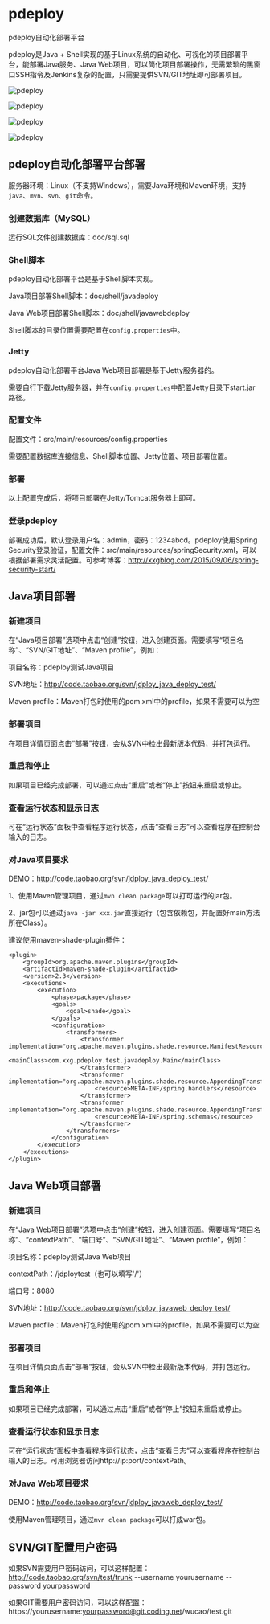 # pdeploy
pdeploy自动化部署平台

pdeploy是Java + Shell实现的基于Linux系统的自动化、可视化的项目部署平台，能部署Java服务、Java Web项目，可以简化项目部署操作，无需繁琐的黑窗口SSH指令及Jenkins复杂的配置，只需要提供SVN/GIT地址即可部署项目。

![pdeploy](http://img.blog.csdn.net/20151020104553172)

![pdeploy](http://img.blog.csdn.net/20151020104628193)

![pdeploy](http://img.blog.csdn.net/20151020104709833)

![pdeploy](http://img.blog.csdn.net/20151020105031597)

## pdeploy自动化部署平台部署

服务器环境：Linux（不支持Windows），需要Java环境和Maven环境，支持`java`、`mvn`、`svn`、`git`命令。

### 创建数据库（MySQL）
运行SQL文件创建数据库：doc/sql.sql

### Shell脚本
pdeploy自动化部署平台是基于Shell脚本实现。

Java项目部署Shell脚本：doc/shell/javadeploy

Java Web项目部署Shell脚本：doc/shell/javawebdeploy

Shell脚本的目录位置需要配置在`config.properties`中。

### Jetty
pdeploy自动化部署平台Java Web项目部署是基于Jetty服务器的。

需要自行下载Jetty服务器，并在`config.properties`中配置Jetty目录下start.jar路径。

### 配置文件
配置文件：src/main/resources/config.properties

需要配置数据库连接信息、Shell脚本位置、Jetty位置、项目部署位置。

### 部署
以上配置完成后，将项目部署在Jetty/Tomcat服务器上即可。

### 登录pdeploy
部署成功后，默认登录用户名：admin，密码：1234abcd。pdeploy使用Spring Security登录验证，配置文件：src/main/resources/springSecurity.xml，可以根据部署需求灵活配置。可参考博客：http://xxgblog.com/2015/09/06/spring-security-start/

## Java项目部署
### 新建项目
在“Java项目部署”选项中点击“创建”按钮，进入创建页面。需要填写“项目名称”、“SVN/GIT地址”、“Maven profile”，例如：

项目名称：pdeploy测试Java项目

SVN地址：http://code.taobao.org/svn/jdploy_java_deploy_test/

Maven profile：Maven打包时使用的pom.xml中的profile，如果不需要可以为空

### 部署项目
在项目详情页面点击“部署”按钮，会从SVN中检出最新版本代码，并打包运行。

### 重启和停止
如果项目已经完成部署，可以通过点击“重启”或者“停止”按钮来重启或停止。

### 查看运行状态和显示日志
可在“运行状态”面板中查看程序运行状态，点击“查看日志”可以查看程序在控制台输入的日志。

### 对Java项目要求
DEMO：http://code.taobao.org/svn/jdploy_java_deploy_test/

1、使用Maven管理项目，通过`mvn clean package`可以打可运行的jar包。

2、jar包可以通过`java -jar xxx.jar`直接运行（包含依赖包，并配置好main方法所在Class）。

建议使用maven-shade-plugin插件：
```
<plugin>
	<groupId>org.apache.maven.plugins</groupId>
	<artifactId>maven-shade-plugin</artifactId>
	<version>2.3</version>
	<executions>
		<execution>
			<phase>package</phase>
			<goals>
				<goal>shade</goal>
			</goals>
			<configuration>
				<transformers>
					<transformer implementation="org.apache.maven.plugins.shade.resource.ManifestResourceTransformer">
						<mainClass>com.xxg.pdeploy.test.javadeploy.Main</mainClass>
					</transformer>
					<transformer implementation="org.apache.maven.plugins.shade.resource.AppendingTransformer">
						<resource>META-INF/spring.handlers</resource>
					</transformer>
					<transformer implementation="org.apache.maven.plugins.shade.resource.AppendingTransformer">
						<resource>META-INF/spring.schemas</resource>
					</transformer>
				</transformers>
			</configuration>
		</execution>
	</executions>
</plugin>
```

## Java Web项目部署
### 新建项目
在“Java Web项目部署”选项中点击“创建”按钮，进入创建页面。需要填写“项目名称”、“contextPath”、“端口号”、“SVN/GIT地址”、“Maven profile”，例如：

项目名称：pdeploy测试Java Web项目

contextPath：/jdploytest（也可以填写'/'）

端口号：8080

SVN地址：http://code.taobao.org/svn/jdploy_javaweb_deploy_test/

Maven profile：Maven打包时使用的pom.xml中的profile，如果不需要可以为空

### 部署项目
在项目详情页面点击“部署”按钮，会从SVN中检出最新版本代码，并打包运行。

### 重启和停止
如果项目已经完成部署，可以通过点击“重启”或者“停止”按钮来重启或停止。

### 查看运行状态和显示日志
可在“运行状态”面板中查看程序运行状态，点击“查看日志”可以查看程序在控制台输入的日志。可用浏览器访问http://ip:port/contextPath。

### 对Java Web项目要求
DEMO：http://code.taobao.org/svn/jdploy_javaweb_deploy_test/

使用Maven管理项目，通过`mvn clean package`可以打成war包。

## SVN/GIT配置用户密码
如果SVN需要用户密码访问，可以这样配置：http://code.taobao.org/svn/test/trunk --username yourusername --password yourpassword

如果GIT需要用户密码访问，可以这样配置：https://yourusername:yourpassword@git.coding.net/wucao/test.git
